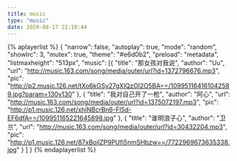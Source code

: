 ```yaml
---
title: music
type: "music"
date: 2020-08-17 22:10:44
---
```

{% aplayerlist %}
{
        "narrow": false,
        "autoplay": true,
        "mode": "random",
        "showlrc": 3,
        "mutex": true,
        "theme": "#e6d0b2",
        "preload": "metadata",
        "listmaxheight": "513px",
        "music": [{
                        "title": "那女孩对我说",
                        "author": "Uu",
                        "url": "http://music.163.com/song/media/outer/url?id=1372796676.mp3",
                        "pic": "http://p2.music.126.net/tXo6kGSy27gXlQzOI2O5BA==/109951164161042589.jpg?param=130y130"
                },
                {
                        "title": "我对自己开了一枪",
                        "author": "阿心",
                        "url": "http://music.163.com/song/media/outer/url?id=1375072197.mp3",
                        "pic": "http://p1.music.126.net/xhiNBcrBn6-FI5d-EF6dfA==/109951165221645898.jpg"
                },
                {
                        "title": "谁明浪子心",
                        "author": "卫兰",
                        "url": "http://music.163.com/song/media/outer/url?id=30432204.mp3",
                        "pic": "http://p1.music.126.net/87xBoilZP9PUfi5nmSHbzw==/7722969673635338.jpg"
                }
        ]
}
{% endaplayerlist %}